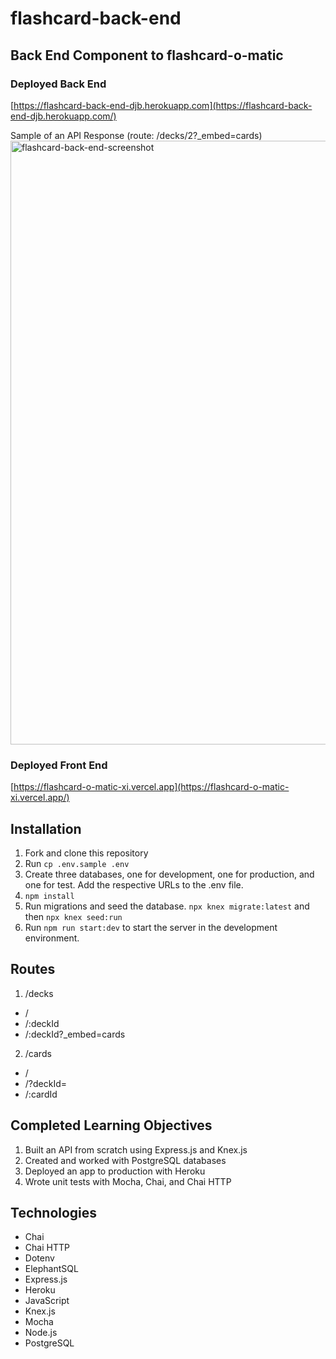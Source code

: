 # flashcard-back-end
## Back End Component to flashcard-o-matic

### Deployed Back End
[https://flashcard-back-end-djb.herokuapp.com](https://flashcard-back-end-djb.herokuapp.com/)

Sample of an API Response (route: /decks/2?_embed=cards)
<img width="966" alt="flashcard-back-end-screenshot" src="https://user-images.githubusercontent.com/42151098/150194874-3e6341ca-f47c-4015-bd66-9beb0e9a6b0b.png">

### Deployed Front End
[https://flashcard-o-matic-xi.vercel.app](https://flashcard-o-matic-xi.vercel.app/)

## Installation
1. Fork and clone this repository
2. Run `cp .env.sample .env`
3. Create three databases, one for development, one for production, and one for test. Add the respective URLs to the .env file.
4. `npm install`
5. Run migrations and seed the database. `npx knex migrate:latest` and then `npx knex seed:run`
6. Run `npm run start:dev` to start the server in the development environment.

## Routes
1. /decks
  * /
  * /:deckId
  * /:deckId?_embed=cards
2. /cards
  * /
  * /?deckId=
  * /:cardId

## Completed Learning Objectives
1. Built an API from scratch using Express.js and Knex.js
2. Created and worked with PostgreSQL databases
3. Deployed an app to production with Heroku
4. Wrote unit tests with Mocha, Chai, and Chai HTTP

## Technologies
* Chai
* Chai HTTP
* Dotenv
* ElephantSQL
* Express.js
* Heroku
* JavaScript
* Knex.js
* Mocha
* Node.js
* PostgreSQL

